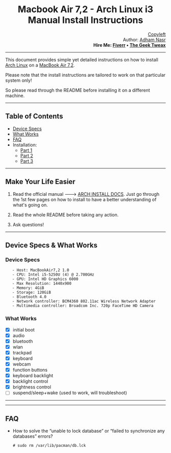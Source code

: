 <h1 align="center">
Macbook Air 7,2 - Arch Linux i3 Manual Install Instructions
</h1>
<p align="right">
 <a href="https://en.wikipedia.org/wiki/Copyleft">Copyleft</a>
 <br> Author: <a href="mailto:adham@geektweax.com">Adham Nasr</a>
 <br> <strong>
  Hire Me: <a href="https://www.fiverr.com/adhamnasr?public_mode=true">Fiverr</a> • <a href="https://thegeektweax.com">The Geek Tweax</a>
 </strong>
</p>

---

This document provides simple yet detailed instructions on how to install [Arch Linux][arch] on a [MacBook Air 7,2][MBA].

Please note that the install instructions are tailored to work on that particular system only!

So please read through the README before installing it on a different machine.

[arch]: https://www.archlinux.org/
[MBA]: https://support.apple.com/kb/SP714?locale=en_US
---

## Table of Contents

- [Device Specs](#Device-Specs)
- [What Works](#What-Works)
- [FAQ](#FAQ)
- Installation:
  - [Part 1](/Install-p1.md)
  - [Part 2](/Install-p2.md)
  - [Part 3](/Install-p3.md)
---

Make Your Life Easier
-------

 1. Read the official manual ---> [ARCH INSTALL DOCS][docs]. Just go through the 1st few pages on how to install to have a better understanding of what's going on.

 2. Read the whole README before taking any action.

 3. Ask questions!

[docs]: https://wiki.archlinux.org/index.php/Official_Arch_Linux_Install_Guide

---

Device Specs & What Works
-------

### Device Specs

       - Host: MacBookAir7,2 1.0
       - CPU: Intel i5-5250U (4) @ 2.700GHz
       - GPU: Intel HD Graphics 6000
       - Max Resolution: 1440x900
       - Memory: 4GiB
       - Storage: 120GiB
       - Bluetooth 4.0
       - Network controller: BCM4360 802.11ac Wireless Network Adapter
       - Multimedia controller: Broadcom Inc. 720p FaceTime HD Camera


### What Works

  - [x] initial boot
  - [x] audio
  - [x] bluetooth
  - [x] wlan
  - [x] trackpad
  - [x] keyboard
  - [x] webcam
  - [x] function buttons
  - [x] keyboard backlight
  - [x] backlight control
  - [x] brightness control
  - [ ] suspend/sleep+wake (used to work, will troubleshoot)
---
---
FAQ
---

- How to solve the “unable to lock database” or “failed to synchronize any databases” errors?
              
      # sudo rm /var/lib/pacman/db.lck
